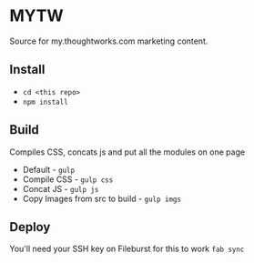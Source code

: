 MYTW
=========
Source for my.thoughtworks.com marketing content.

Install
---
* ```cd <this repo>```
* ```npm install``` 

Build
---
Compiles CSS, concats js and put all the modules on one page
* Default - ```gulp```
* Compile CSS - ```gulp css```
* Concat JS  - ```gulp js```
* Copy Images from src to build  - ```gulp imgs```

Deploy
---
You'll need your SSH key on Fileburst for this to work 
```fab sync```